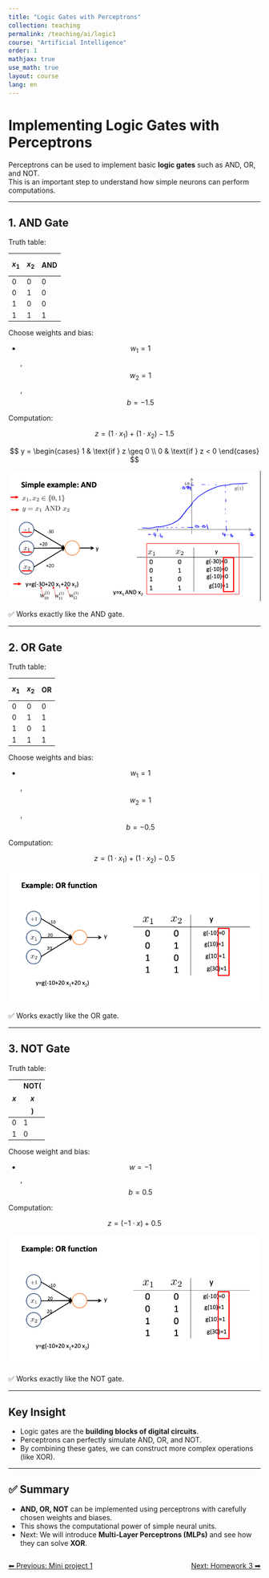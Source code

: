 ```yaml
---
title: "Logic Gates with Perceptrons"
collection: teaching
permalink: /teaching/ai/logic1
course: "Artificial Intelligence"
order: 1
mathjax: true
use_math: true
layout: course
lang: en
---
```



# Implementing Logic Gates with Perceptrons

Perceptrons can be used to implement basic **logic gates** such as AND, OR, and NOT.  
This is an important step to understand how simple neurons can perform computations.

---

## 1. AND Gate

Truth table:

| $$x_1$$ | $$x_2$$ | AND |
|---------|---------|-----|
| 0       | 0       | 0   |
| 0       | 1       | 0   |
| 1       | 0       | 0   |
| 1       | 1       | 1   |

Choose weights and bias:  

- $$ w_1 = 1 $$, $$ w_2 = 1 $$, $$ b = -1.5 $$

Computation:

$$
z = (1 \cdot x_1) + (1 \cdot x_2) - 1.5
$$

$$
y =
\begin{cases}
1 & \text{if } z \geq 0 \\
0 & \text{if } z < 0
\end{cases}
$$


![Forward pass](/images/ai21.png)  


✅ Works exactly like the AND gate.

---

## 2. OR Gate

Truth table:

| $$x_1$$ | $$x_2$$ | OR |
|---------|---------|----|
| 0       | 0       | 0  |
| 0       | 1       | 1  |
| 1       | 0       | 1  |
| 1       | 1       | 1  |

Choose weights and bias:  

- $$ w_1 = 1 $$, $$ w_2 = 1 $$, $$ b = -0.5 $$

Computation:

$$
z = (1 \cdot x_1) + (1 \cdot x_2) - 0.5
$$


![Forward pass](/images/ai22.png)  


✅ Works exactly like the OR gate.

---

## 3. NOT Gate

Truth table:

| $$x$$ | NOT($$x$$) |
|-------|------------|
| 0     | 1          |
| 1     | 0          |

Choose weight and bias:  

- $$ w = -1 $$, $$ b = 0.5 $$

Computation:

$$
z = (-1 \cdot x) + 0.5
$$


![Forward pass](/images/ai22.png)  

✅ Works exactly like the NOT gate.

---

## Key Insight

- Logic gates are the **building blocks of digital circuits**.  
- Perceptrons can perfectly simulate AND, OR, and NOT.  
- By combining these gates, we can construct more complex operations (like XOR).  

---

## ✅ Summary

- **AND, OR, NOT** can be implemented using perceptrons with carefully chosen weights and biases.  
- This shows the computational power of simple neural units.  
- Next: We will introduce **Multi-Layer Perceptrons (MLPs)** and see how they can solve **XOR**.  



<div class="lesson-nav" style="display:flex; justify-content:space-between; margin-top:2em;">
  <a class="btn btn--inverse" href="{{ '/teaching/ai/mp1' | relative_url }}">⬅︎ Previous: Mini project 1 </a>
  <a class="btn btn--primary" href="{{ '/teaching/ai/logic1' | relative_url }}">Next: Homework 3 ➡︎</a>
</div>

